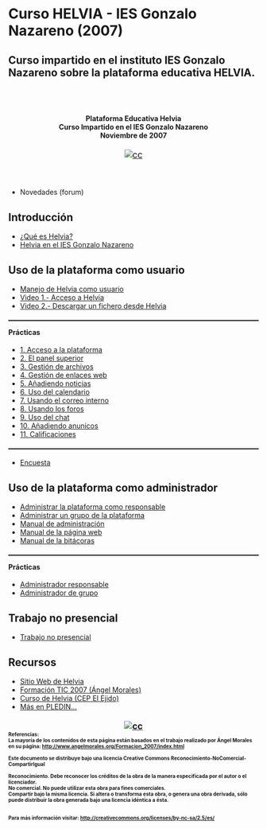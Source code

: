 # Curso HELVIA - IES Gonzalo Nazareno (2007)

## Curso impartido en el instituto IES Gonzalo Nazareno sobre la plataforma educativa HELVIA.


##  <br />
<div style="text-align: center;"><span style="font-weight: bold;">Plataforma Educativa Helvia</span><br style="font-weight: bold;" /><span style="font-weight: bold;">Curso Impartido en el IES Gonzalo Nazareno</span><br style="font-weight: bold;" /><span style="font-weight: bold;">Noviembre de 2007<br /></span><font size="4"><font size="4"><font size="3"><br /></font></font><font size="4"><a href="http://creativecommons.org/licenses/by/2.5/es/deed.es"><img vspace="0" hspace="0" border="0" title="cc" alt="cc" src="http://es.creativecommons.org/images/somerights20.png" /></a><br /><br /><br /></font></font></div>
<div style="text-align: center;"> </div>

* Novedades (forum)

## <span style="font-weight: bold;">Introducción</span> 

* [¿Qué es Helvia?](http://www.juntadeandalucia.es/averroes/helvia/sitio/index.cgi?wid_seccion=1)
* [Helvia en el IES Gonzalo Nazareno](http://www.gonzalonazareno.org)

## <span style="font-weight: bold;">Uso de la plataforma como usuario</span> 

* [Manejo de Helvia como usuario](files/Helvia_usuario.pdf)
* [Video 1.- Acceso a Helvia](files/video1.avi)
* [Video 2.- Descargar un fichero desde Helvia](files/video2.avi)

#### <hr style="width: 100%; height: 2px;" /><span style="font-weight: bold;">Prácticas</span> 

* [1. Acceso a la plataforma](files/01_acceso_plataforma.pdf)
* [2. El panel superior](files/02_panel_superior.pdf)
* [3. Gestión de archivos](files/03_archivos.pdf)
* [4. Gestión de enlaces web](files/04_enlaces.pdf)
* [5. Añadiendo noticias](files/05_noticias.pdf)
* [6. Uso del calendario](files/06_calendario.pdf)
* [7. Usando el correo interno](files/07_correo.pdf)
* [8. Usando los foros](files/08_foros.pdf)
* [9. Uso del chat](files/09_chat.pdf)
* [10. Añadiendo anunicos](files/10_anuncios.pdf)
* [11. Calificaciones](files/11_calificaciones.pdf)

#### <hr style="width: 100%; height: 2px;" /> 

* [Encuesta](files/encuesta.odt)

## <span style="font-weight: bold;">Uso de la plataforma como administrador</span> 

* [Administrar la plataforma como responsable](files/Administrador_responsable.pdf)
* [Administrar un grupo de la plataforma](files/Administrador_grupo.pdf)
* [Manual de administración](files/manual_administracion_aula_Helvia.pdf)
* [Manual de la página web](files/Manual_web_helvia.pdf)
* [Manual de la bitácoras](files/Manual_BITACORA_helvia.pdf)

#### <hr style="width: 100%; height: 2px;" /><span style="font-weight: bold;">Prácticas</span> 

* [Administrador responsable](files/Practicas-_Administrador_responsable.pdf)
* [Administrador de grupo](files/Practicas-_Administrador_grupo.pdf)

## <span style="font-weight: bold;">Trabajo no presencial</span> 

* [Trabajo no presencial](files/trabajo_no_presencial.pdf)

## <span style="font-weight: bold;">Recursos</span> 

* [Sitio Web de Helvia](http://www.juntadeandalucia.es/averroes/helvia/sitio/index.cgi)
* [Formación TIC 2007 (Ángel Morales)](http://www.angelmorales.org/Formacion_2007/index.html)
* [Curso de Helvia (CEP El Ejido)](http://www.juntadeandalucia.es/averroes/cepdeelejido/moodle/course/view.php?id=24)
* [Más en PLEDIN...](http://www.josedomingo.org/web/course/view.php?id=27)

#### <div style="text-align: center;"><font size="4"><font size="4"><a href="http://creativecommons.org/licenses/by/2.5/es/deed.es"><img vspace="0" hspace="0" border="0" title="cc" alt="cc" src="http://es.creativecommons.org/images/somerights20.png" /></a></font></font></div><font size="1">Referencias:<br />La mayoría de los contenidos de esta página están basados en el trabajo realizado por Ángel Morales en su página: http://www.angelmorales.org/Formacion_2007/index.html</font><br /><font size="1"><br />Este documento se distribuye bajo una licencia Creative Commons Reconocimiento-NoComercial-CompartirIgual<br /> <br />Reconocimiento. Debe reconocer los créditos de la obra de la manera especificada por el autor o el licenciador.<br />No comercial. No puede utilizar esta obra para fines comerciales.<br />Compartir bajo la misma licencia. Si altera o transforma esta obra, o genera una obra derivada, sólo puede distribuir la obra generada bajo una licencia idéntica a ésta.<br /> <br /> <br /> Para más información visitar: http://creativecommons.org/licenses/by-nc-sa/2.5/es/</font> 

